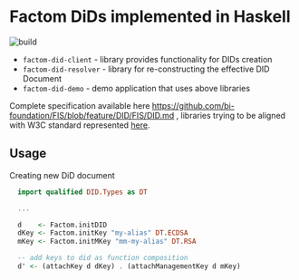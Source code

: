 # Factom DiDs implemented in Haskell
![build](https://github.com/kompendium-ano/factom-did-haskell/workflows/build/badge.svg)

- `factom-did-client`   - library provides functionality for DIDs creation
- `factom-did-resolver` - library for re-constructing the effective DID Document
- `factom-did-demo`      - demo application that uses above libraries

Complete specification available here https://github.com/bi-foundation/FIS/blob/feature/DID/FIS/DID.md , libraries trying to be aligned with W3C standard represented [here](https://w3c.github.io/did-core/).

## Usage

Creating new DiD document

```haskell
  import qualified DID.Types as DT

  ...

  d    <- Factom.initDID
  dKey <- Factom.initKey "my-alias" DT.ECDSA
  mKey <- Factom.initMKey "mm-my-alias" DT.RSA

  -- add keys to did as function composition
  d' <- (attachKey d dKey) . (attachManagementKey d mKey)

```

